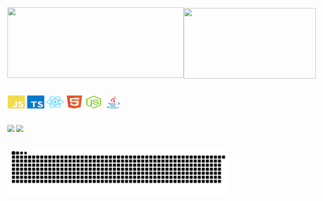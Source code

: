 <div>
  <div style="display: flex; align-items: center;">
    <picture>
      <source srcset="https://github-readme-stats.vercel.app/api?username=micaelaandrade&show_icons=true&theme=dracula" media="(prefers-color-scheme: dark)" />
      <source srcset="https://github-readme-stats.vercel.app/api?username=micaelaandrade&show_icons=true" media="(prefers-color-scheme: light), (prefers-color-scheme: no-preference)" />
      <img class="same-size-img" src="https://github-readme-stats.vercel.app/api?username=micaelaandrade&show_icons=true" width="400" height="160" />
    </picture>
    <img class="same-size-img" src="https://github-readme-stats.vercel.app/api/top-langs/?username=micaelaandrade&layout=compact&langs_count=16&theme=dracula" width="300" height="160" />
  </div>
  <br>
  
  <div style="display: inline_block; margin-top: 20px;">
    <img align="center" alt="Mica-Js" height="30" width="40" src="https://raw.githubusercontent.com/devicons/devicon/master/icons/javascript/javascript-plain.svg">
    <img align="center" alt="Mica-Ts" height="30" width="40" src="https://raw.githubusercontent.com/devicons/devicon/master/icons/typescript/typescript-plain.svg">
    <img align="center" alt="Mica-React" height="30" width="40" src="https://raw.githubusercontent.com/devicons/devicon/master/icons/react/react-original.svg">
    <img align="center" alt="Mica-HTML" height="30" width="40" src="https://raw.githubusercontent.com/devicons/devicon/master/icons/html5/html5-original.svg">
    <img align="center" alt="Mica-HTML" height="30" width="40" src="https://raw.githubusercontent.com/devicons/devicon/master/icons/nodejs/nodejs-original.svg">
    <img align="center" alt="Mica-Java" height="30" width="40" src="https://raw.githubusercontent.com/devicons/devicon/master/icons/java/java-original.svg">
  </div>
  <br>
  
  <div style="margin-top: 20px;">
    <a href="mailto:micaela.andrade@outlook.com.com"><img src="https://img.shields.io/badge/-outlook-%23333?style=for-the-badge&logo=outlook&logoColor=white" target="_blank"></a>
    <a href="https://www.linkedin.com/in/micaela-andrade/" target="_blank"><img src="https://img.shields.io/badge/-LinkedIn-%230077B5?style=for-the-badge&logo=linkedin&logoColor=white" target="_blank"></a>
  </div>
  <br>
  
  ![Snake animation](https://github.com/micaelaandrade/micaelaandrade/blob/output/github-contribution-grid-snake.svg)
</div>

